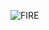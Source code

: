 ![FIRE](https://github.com/varnitvishwakarma/FWI-PREDICTOR/assets/120304453/1cfddf3b-b150-43da-816d-0eeee34dd71b)
